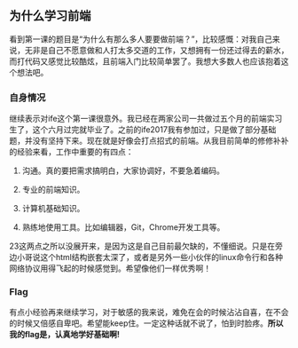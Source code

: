 ## 为什么学习前端

看到第一课的题目是“为什么有那么多人要要做前端？”，比较感慨：对我自己来说，无非是自己不愿意做和人打太多交道的工作，又想拥有一份还过得去的薪水，而打代码又感觉比较酷炫，且前端入门比较简单罢了。我想大多数人也应该抱着这个想法吧。

### 自身情况

继续表示对ife这个第一课很意外。我已经在两家公司一共做过五个月的前端实习生了，这个六月过完就毕业了。之前的ife2017我有参加过，只是做了部分基础题，并没有坚持下来。现在就是好像会打点招式的前端。从我目前简单的修修补补的经验来看，工作中重要的有四点：

1. 沟通。真的要把需求搞明白，大家协调好，不要急着编码。

2. 专业的前端知识。

3. 计算机基础知识。

4. 熟练地使用工具。比如编辑器，Git，Chrome开发工具等。


23这两点之所以没展开来，是因为这是自己目前最欠缺的，不懂细说。只是在旁边小哥说这个html结构嵌套太深了，或者是另外一些小伙伴的linux命令行和各种网络协议用得飞起的时候感觉到。希望像他们一样优秀啊！

### Flag

有点小经验再来继续学习，对于敏感的我来说，难免在会的时候沾沾自喜，在不会的时候又倍感自卑吧。希望能keep住。一定这种话就不说了，怕到时脸疼。**所以我的flag是，认真地学好基础啊!**

 

